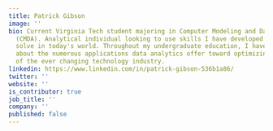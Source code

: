 ```yaml
---
title: Patrick Gibson
image: ''
bio: Current Virginia Tech student majoring in Computer Modeling and Data Analytics
  (CMDA). Analytical individual looking to use skills I have developed to problem
  solve in today's world. Throughout my undergraduate education, I have learned extensively
  about the numerous applications data analytics offer toward optimizing the processes
  of the ever changing technology industry.
linkedin: https://www.linkedin.com/in/patrick-gibson-536b1a86/
twitter: ''
website: ''
is_contributor: true
job_title: ''
company: ''
published: false
---
```

